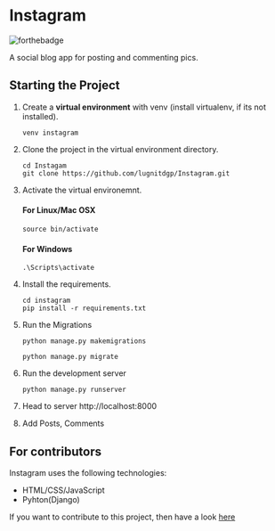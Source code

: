 # Instagram

![forthebadge](https://forthebadge.com/images/badges/made-with-python.svg)<br>

A social blog app for posting and commenting pics.



##  Starting the Project


1. Create a **virtual environment** with venv (install virtualenv, if its not installed).

    ```
    venv instagram

    ```

2. Clone the project in the virtual environment directory.

    ```
    cd Instagam
    git clone https://github.com/lugnitdgp/Instagram.git

    ```

3. Activate the virtual environemnt.

    #### For Linux/Mac OSX   
    ```
    source bin/activate

    ```

    #### For Windows
    ```
    .\Scripts\activate

    ```

4. Install the requirements.

    ```
    cd instagram
    pip install -r requirements.txt

    ```


5. Run the Migrations
    ```
    python manage.py makemigrations

    python manage.py migrate

    ```
6. Run the development server
    ```
    python manage.py runserver

    ```
7. Head to server http://localhost:8000

8. Add Posts, Comments

## For contributors

Instagram uses the following technologies:

+ HTML/CSS/JavaScript
+ Pyhton(Django)

If you want to contribute to this project, then have a look [here](https://github.com/lugnitdgp/Instagram/blob/master/CONTRIBUTING.md)
